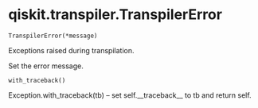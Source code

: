 # qiskit.transpiler.TranspilerError

<span id="undefined" />

`TranspilerError(*message)`

Exceptions raised during transpilation.

Set the error message.

<span id="undefined" />

`with_traceback()`

Exception.with\_traceback(tb) – set self.\_\_traceback\_\_ to tb and return self.
